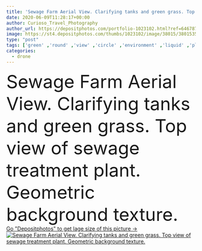 ```yaml
---
title: 'Sewage Farm Aerial View. Clarifying tanks and green grass. Top view of sewage treatment plant. Geometric background texture. '
date: 2020-06-09T11:28:17+00:00
author: Curioso_Travel_Photography
author_url: https://depositphotos.com/portfolio-1023102.html?ref=64678756
image: https://st4.depositphotos.com/thumbs/1023102/image/38015/380153598/api_thumb_450.jpg?forcejpeg=true
type: "post"
tags: ['green' ,'round' ,'view' ,'circle' ,'environment' ,'liquid' ,'plant' ,'water' ,'storage' ,'industrial' ,'technology' ,'construction' ,'industry' ,'urban' ,'ecology' ,'clean' ,'purity' ,'treatment' ,'conservation' ,'environmental' ,'recycle' ,'recycling' ,'dirty' ,'biology' ,'waste' ,'Pollution' ,'garbage' ,'top' ,'system' ,'bacterium' ,'cleaning' ,'factory' ,'ecosystem' ,'above' ,'process' ,'tank' ,'facility' ,'aerial' ,'purified' ,'sewer' ,'purification' ,'biomass' ,'filtration' ,'sewage' ,'wastewater' ,'sludge' ,'reduce' ,'drone' ,'aerial shot' ,'sewage farm' ]
categories: 
  - drone
---
```

<div aling="center">
            <font size="60"> Sewage Farm Aerial View. Clarifying tanks and green grass. Top view of sewage treatment plant. Geometric background texture.</font>   
</div>
<div>
    <a href='https://st4.depositphotos.com/thumbs/1023102/image/38015/380153598/api_thumb_450.jpg?forcejpeg=true?ref=64678756' target=_blank > Go "Depositphotos" to get lage size of this picture ->
        <img href='https://st4.depositphotos.com/thumbs/1023102/image/38015/380153598/api_thumb_450.jpg?forcejpeg=true?ref=64678756' src='https://st4.depositphotos.com/1023102/38015/i/950/depositphotos_380153598-stock-photo-sewage-farm-aerial-view-clarifying.jpg?forcejpeg=true' alt='Sewage Farm Aerial View. Clarifying tanks and green grass. Top view of sewage treatment plant. Geometric background texture.' >
    </a>
</div>

